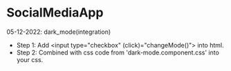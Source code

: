 
# SocialMediaApp

05-12-2022: dark_mode(integration)
- Step 1: Add <input type="checkbox" (click)="changeMode()"> into html.
- Step 2: Combined with css code from 'dark-mode.component.css' into your css.

